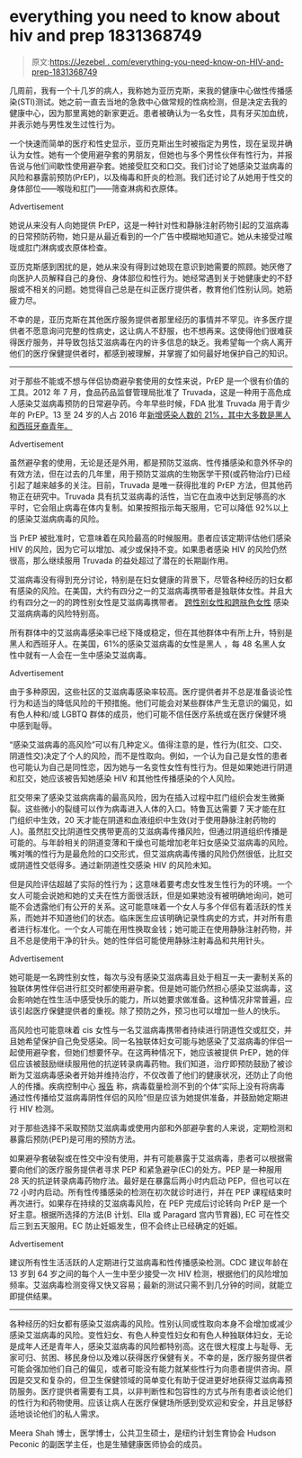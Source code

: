 # everything you need to know about hiv and prep 1831368749

> 原文:[https://Jezebel . com/everything-you-need-know-on-HIV-and-prep-1831368749](https://jezebel.com/everything-you-need-to-know-about-hiv-and-prep-1831368749)

几周前，我有一个十几岁的病人，我称她为亚历克斯，来我的健康中心做性传播感染(STI)测试。她之前一直去当地的急救中心做常规的性病检测，但是决定去我的健康中心，因为那里离她的新家更近。患者被确认为一名女性，具有牙买加血统，并表示她与男性发生过性行为。

一个快速而简单的医疗和性史显示，亚历克斯出生时被指定为男性，现在呈现并确认为女性。她有一个使用避孕套的男朋友，但她也与多个男性伙伴有性行为，并报告说与他们间歇性使用避孕套。她接受肛交和口交。我们讨论了她感染艾滋病毒的风险和暴露前预防(PrEP)，以及梅毒和肝炎的检测。我们还讨论了从她用于性交的身体部位——喉咙和肛门——筛查淋病和衣原体。

<label class="bxm4mm-13 juykRM">Advertisement</label>

她说从来没有人向她提供 PrEP，这是一种针对性和静脉注射药物引起的艾滋病毒的日常预防药物，她只是从最近看到的一个广告中模糊地知道它。她从未接受过喉咙或肛门淋病或衣原体检查。

亚历克斯感到困扰的是，她从来没有得到过她现在意识到她需要的照顾。她厌倦了向医护人员解释自己的身份、身体部位和性行为。她经常遇到关于她健康史的不舒服或不相关的问题。她觉得自己总是在纠正医疗提供者，教育他们性别认同。她筋疲力尽。

不幸的是，亚历克斯在其他医疗服务提供者那里经历的事情并不罕见。许多医疗提供者不愿意询问完整的性病史，这让病人不舒服，也不想再来。这使得他们很难获得医疗服务，并导致包括艾滋病毒在内的许多信息的缺乏。我希望每一个病人离开他们的医疗保健提供者时，都感到被理解，并掌握了如何最好地保护自己的知识。

* * *

对于那些不能或不想与伴侣协商避孕套使用的女性来说，PrEP 是一个很有价值的工具。2012 年 7 月，食品药品监督管理局批准了 Truvada，这是一种用于高危成人感染艾滋病毒预防的日常避孕药。今年早些时候，FDA 批准 Truvada 用于青少年的 PrEP。13 至 24 岁的人占 2016 年[新增感染人数的 21%，其中大多数是黑人和西班牙裔青年。](https://www.cdc.gov/hiv/group/age/youth/index.html) 

<label class="bxm4mm-13 juykRM">Advertisement</label>

虽然避孕套的使用，无论是还是外用，都是预防艾滋病、性传播感染和意外怀孕的有效方法，但在过去的几年里，用于预防艾滋病的生物医学干预(或药物治疗)已经引起了越来越多的关注。目前，Truvada 是唯一获得批准的 PrEP 方法，但其他药物正在研究中。Truvada 具有抗艾滋病毒的活性，当它在血液中达到足够高的水平时，它会阻止病毒在体内复制。如果按照指示每天服用，它可以降低 92%以上的感染艾滋病病毒的风险。

当 PrEP 被批准时，它意味着在风险最高的时候服用。患者应该定期评估他们感染 HIV 的风险，因为它可以增加、减少或保持不变。如果患者感染 HIV 的风险仍然很高，那么继续服用 Truvada 的益处超过了潜在的长期副作用。

艾滋病毒没有得到充分讨论，特别是在妇女健康的背景下，尽管各种经历的妇女都有感染的风险。在美国，大约有四分之一的艾滋病毒携带者是独联体女性。并且大约有四分之一的的跨性别女性是艾滋病毒携带者。 [跨性别女性和跨肤色女性](https://www.cdc.gov/hiv/group/gender/transgender/index.html) 感染艾滋病病毒的风险特别高。

所有群体中的艾滋病毒感染率已经下降或稳定，但在其他群体中有所上升，特别是黑人和西班牙人。在美国，61%的感染艾滋病毒的女性是黑人 ，每 48 名黑人女性中就有一人会在一生中感染艾滋病毒。

<label class="bxm4mm-13 juykRM">Advertisement</label>

由于多种原因，这些社区的艾滋病毒感染率较高。医疗提供者并不总是准备谈论性行为和适当的降低风险的干预措施。他们可能会对某些群体产生无意识的偏见，如有色人种和/或 LGBTQ 群体的成员，他们可能不信任医疗系统或在医疗保健环境中感到耻辱。

“感染艾滋病毒的高风险”可以有几种定义。值得注意的是，性行为(肛交、口交、阴道性交)决定了个人的风险，而不是性取向。例如，一个认为自己是女性的患者也可能认为自己是同性恋，因为她与一名变性女性有性行为。但是如果她进行阴道和肛交，她应该被告知她感染 HIV 和其他性传播感染的个人风险。

肛交带来了感染艾滋病病毒的最高风险，因为在插入过程中肛门组织会发生微撕裂。这些微小的裂缝可以作为病毒进入人体的入口。特鲁瓦达需要 7 天才能在肛门组织中生效，20 天才能在阴道和血液组织中生效(对于使用静脉注射药物的人)。虽然肛交比阴道性交携带更高的艾滋病毒传播风险，但通过阴道组织传播是可能的。与年龄相关的阴道变薄和干燥也可能增加老年妇女感染艾滋病毒的风险。嘴对嘴的性行为是最危险的口交形式，但艾滋病病毒传播的风险仍然很低，比肛交或阴道性交低得多。通过新阴道性交感染 HIV 的风险未知。

但是风险评估超越了实际的性行为；这意味着要考虑女性发生性行为的环境。一个女人可能会说她和她的丈夫在性方面很活跃，但是如果她没有被明确地询问，她可能不会透露他们有公开的关系。这可能意味着一个女人与多个伴侣有着活跃的性关系，而她并不知道他们的状态。临床医生应该明确记录性病史的方式，并对所有患者进行标准化。一个女人可能在用性换取金钱；她可能正在使用静脉注射药物，并且不总是使用干净的针头。她的性伴侣可能使用静脉注射毒品和共用针头。

<label class="bxm4mm-13 juykRM">Advertisement</label>

她可能是一名跨性别女性，每次与没有感染艾滋病毒且处于相互一夫一妻制关系的独联体男性伴侣进行肛交时都使用避孕套。但是她可能仍然担心感染艾滋病毒，这会影响她在性生活中感受快乐的能力，所以她要求做准备。这种情况非常普遍，应该引起医疗保健提供者的重视。除了预防之外，预习也可以增加一些人的快乐。

高风险也可能意味着 cis 女性与一名艾滋病毒携带者持续进行阴道性交或肛交，并且她希望保护自己免受感染。同一名独联体妇女可能与她感染了艾滋病毒的伴侣一起使用避孕套，但她们想要怀孕。在这两种情况下，她应该被提供 PrEP，她的伴侣应该被鼓励继续服用他的抗逆转录病毒药物。我们知道，治疗即预防鼓励了被诊断为艾滋病毒感染者开始并维持治疗，不仅改善了他们的健康状况，还防止了向他人的传播。疾病控制中心 [报告](https://www.cdc.gov/hiv/library/dcl/dcl/092717.html) 称，病毒载量检测不到的个体“实际上没有将病毒通过性传播给艾滋病毒阴性伴侣的风险”但是应该为她提供准备，并鼓励她定期进行 HIV 检测。

对于那些选择不采取预防艾滋病毒或使用内部和外部避孕套的人来说，定期检测和暴露后预防(PEP)是可用的预防方法。

如果避孕套破裂或在性交中没有使用，并有可能暴露于艾滋病毒，患者可以根据需要向他们的医疗服务提供者寻求 PEP 和紧急避孕(EC)的处方。PEP 是一种服用 28 天的抗逆转录病毒药物疗法。最好是在暴露后两小时内启动 PEP，但也可以在 72 小时内启动。所有性传播感染的检测在初次就诊时进行，并在 PEP 课程结束时再次进行。如果存在持续的艾滋病毒风险，在 PEP 完成后讨论转向 PrEP 是一个好主意。根据所选择的方法(B 计划、Ella 或 Paragard 宫内节育器), EC 可在性交后三到五天服用。EC 防止妊娠发生，但不会终止已经确定的妊娠。

<label class="bxm4mm-13 juykRM">Advertisement</label>

建议所有性生活活跃的人定期进行艾滋病毒和性传播感染检测。CDC 建议年龄在 13 岁到 64 岁之间的每个人一生中至少接受一次 HIV 检测，根据他们的风险增加频率。艾滋病毒检测变得又快又容易；最新的测试只需不到几分钟的时间，就能立即提供结果。

* * *

各种经历的妇女都有感染艾滋病毒的风险。性别认同或性取向本身不会增加或减少感染艾滋病毒的风险。变性妇女、有色人种变性妇女和有色人种独联体妇女，无论是成年人还是青年人，感染艾滋病毒的风险都特别高。这在很大程度上与耻辱、无家可归、贫困、移民身份以及难以获得医疗保健有关。不幸的是，医疗服务提供者可能会强加他们自己的偏见，或者可能没有能力就某些性行为向患者提供咨询。原因是交叉和复杂的，但卫生保健领域的简单变化有助于促进更好地获得艾滋病毒预防服务。医疗提供者需要有工具，以非判断性和包容性的方式与所有患者谈论他们的性行为和药物使用。应该让病人在医疗保健场所感到受欢迎和安全，并且足够舒适地谈论他们的私人需求。

Meera Shah 博士，医学博士，公共卫生硕士，是纽约计划生育协会 Hudson Peconic 的副医学主任，也是生殖健康医师协会的成员。